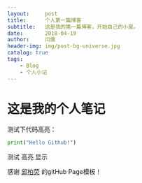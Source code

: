```yaml
---
layout:     post
title:      个人第一篇博客
subtitle:   这是我的第一篇博客，开始自己的小屋。
date:       2018-04-19
author:     闫儒
header-img: img/post-bg-universe.jpg
catalog: true
tags:
    - Blog
    - 个人小记
---
```






# 这是我的个人笔记

测试下代码高亮：

```python
print("Hello Github!")
```

测试 高亮 显示



感谢 [邱柏荧](https://github.com/qiubaiying/qiubaiying.github.io) 的gitHub Page模板！
